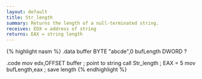 ```yaml
---
layout: default
title: Str_length
summary: Returns the length of a null-terminated string.
receives: EDX = address of string
returns: EAX = string length
---
```

{% highlight nasm %}
.data
buffer    BYTE "abcde",0
bufLength DWORD ?

.code
mov  edx,OFFSET buffer  ; point to string
call Str_length         ; EAX = 5
mov  bufLength,eax      ; save length
{% endhighlight %}